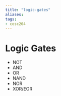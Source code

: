 ```yaml
---
title: "logic-gates"
aliases: 
tags: 
- cosc204
---
```



# Logic Gates
- NOT
- AND
- OR
- NAND
- NOR
- XOR/EOR